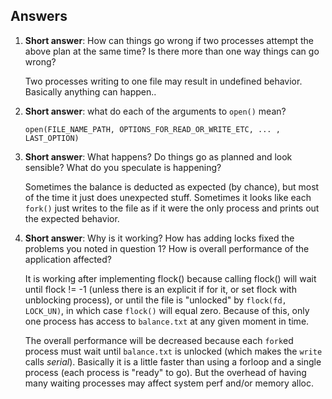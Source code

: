 ## Answers

1.  **Short answer**: How can things go wrong if two processes attempt the
    above plan at the same time? Is there more than one way things can go
    wrong?

    Two processes writing to one file may result in undefined behavior.
    Basically anything can happen..

1.  **Short answer**: what do each of the arguments to `open()` mean?

    `open(FILE_NAME_PATH, OPTIONS_FOR_READ_OR_WRITE_ETC, ... , LAST_OPTION)`

1.  **Short answer**: What happens? Do things go as planned and look
    sensible? What do you speculate is happening?

    Sometimes the balance is deducted as expected (by chance),
    but most of the time it just does unexpected stuff.
    Sometimes it looks like each `fork()` just writes to the file as if
    it were the only process and prints out the expected behavior.

1.  **Short answer**: Why is it working? How has adding locks fixed the
    problems you noted in question 1? How is overall performance of the
    application affected?

    It is working after implementing flock() because calling flock()
    will wait until flock != -1 (unless there is an explicit if for it,
    or set flock with unblocking process),
    or until the file is "unlocked" by `flock(fd, LOCK_UN)`, in which case
    `flock()` will equal zero. Because of this, only one process has access
    to `balance.txt` at any given moment in time.

    The overall performance will be decreased because each `fork`ed process
    must wait until `balance.txt` is unlocked
    (which makes the `write` calls _serial_). Basically it is a little faster
    than using a forloop and a single process (each process is "ready" to go).
    But the overhead of having many waiting processes may affect system perf
    and/or memory alloc.
